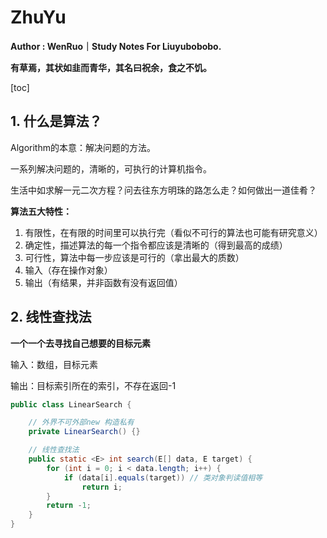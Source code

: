 # ZhuYu

**Author : WenRuo｜Study Notes For Liuyubobobo.**

**有草焉，其状如韭而青华，其名曰祝余，食之不饥。**


[toc]

## 1. 什么是算法？

Algorithm的本意：解决问题的方法。

一系列解决问题的，清晰的，可执行的计算机指令。

生活中如求解一元二次方程？问去往东方明珠的路怎么走？如何做出一道佳肴？

**算法五大特性：**

1.   有限性，在有限的时间里可以执行完（看似不可行的算法也可能有研究意义）
2.   确定性，描述算法的每一个指令都应该是清晰的（得到最高的成绩）
3.   可行性，算法中每一步应该是可行的（拿出最大的质数）
4.   输入（存在操作对象）
5.   输出（有结果，并非函数有没有返回值）



## 2. 线性查找法

**一个一个去寻找自己想要的目标元素**

输入：数组，目标元素

输出：目标索引所在的索引，不存在返回-1

```java
public class LinearSearch {

    // 外界不可外部new 构造私有
    private LinearSearch() {}

    // 线性查找法
    public static <E> int search(E[] data, E target) {
        for (int i = 0; i < data.length; i++) {
            if (data[i].equals(target)) // 类对象判读值相等
                return i;
        }
        return -1;
    }
}
```

